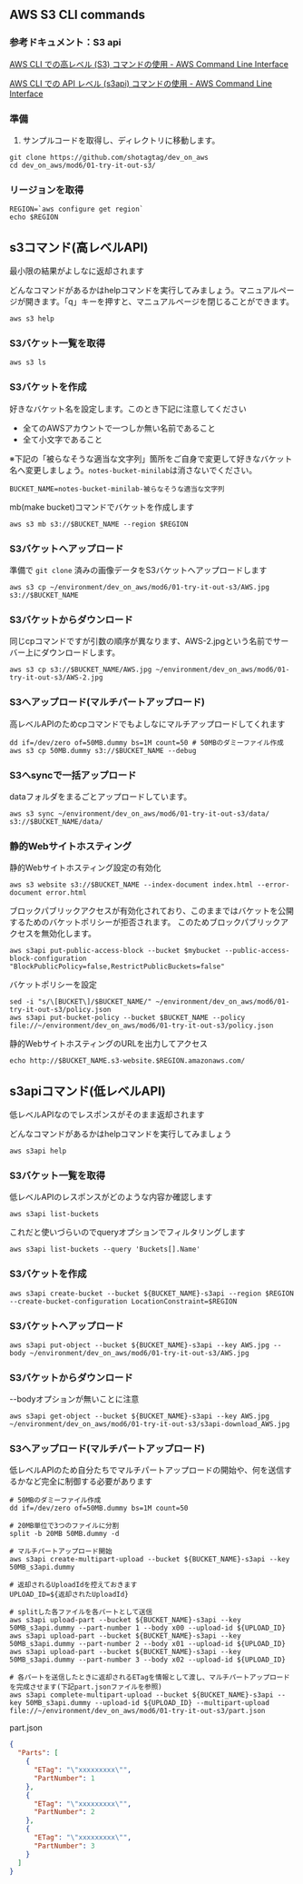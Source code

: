 ## AWS S3 CLI commands

### 参考ドキュメント：S3 api

[AWS CLI での高レベル (S3) コマンドの使用 - AWS Command Line Interface](https://docs.aws.amazon.com/ja_jp/cli/latest/userguide/cli-services-s3-commands.html)

[AWS CLI での API レベル (s3api) コマンドの使用 - AWS Command Line Interface](https://docs.aws.amazon.com/ja_jp/cli/latest/userguide/cli-services-s3-apicommands.html)

### 準備

1. サンプルコードを取得し、ディレクトリに移動します。
```
git clone https://github.com/shotagtag/dev_on_aws
cd dev_on_aws/mod6/01-try-it-out-s3/
```

### リージョンを取得

```shell
REGION=`aws configure get region`
echo $REGION
```

## s3コマンド(高レベルAPI)

最小限の結果がよしなに返却されます

どんなコマンドがあるかはhelpコマンドを実行してみましょう。マニュアルページが開きます。「q」キーを押すと、マニュアルページを閉じることができます。

```shell
aws s3 help
```

### S3バケット一覧を取得

```shell
aws s3 ls
```

### S3バケットを作成

好きなバケット名を設定します。このとき下記に注意してください

- 全てのAWSアカウントで一つしか無い名前であること
- 全て小文字であること

※下記の「被らなそうな適当な文字列」箇所をご自身で変更して好きなバケット名へ変更しましょう。`notes-bucket-minilab`は消さないでください。

```shell
BUCKET_NAME=notes-bucket-minilab-被らなそうな適当な文字列
```

mb(make bucket)コマンドでバケットを作成します

```shell
aws s3 mb s3://$BUCKET_NAME --region $REGION
```

### S3バケットへアップロード

準備で `git clone` 済みの画像データをS3バケットへアップロードします

```shell
aws s3 cp ~/environment/dev_on_aws/mod6/01-try-it-out-s3/AWS.jpg s3://$BUCKET_NAME
```

### S3バケットからダウンロード

同じcpコマンドですが引数の順序が異なります、AWS-2.jpgという名前でサーバー上にダウンロードします。

```shell
aws s3 cp s3://$BUCKET_NAME/AWS.jpg ~/environment/dev_on_aws/mod6/01-try-it-out-s3/AWS-2.jpg
```

### S3へアップロード(マルチパートアップロード)

高レベルAPIのためcpコマンドでもよしなにマルチアップロードしてくれます

```shell
dd if=/dev/zero of=50MB.dummy bs=1M count=50 # 50MBのダミーファイル作成
aws s3 cp 50MB.dummy s3://$BUCKET_NAME --debug
```

### S3へsyncで一括アップロード

dataフォルダをまるごとアップロードしています。

```shell
aws s3 sync ~/environment/dev_on_aws/mod6/01-try-it-out-s3/data/ s3://$BUCKET_NAME/data/
```

### 静的Webサイトホスティング

静的Webサイトホスティング設定の有効化

```shell
aws s3 website s3://$BUCKET_NAME --index-document index.html --error-document error.html
```

ブロックパブリックアクセスが有効化されており、このままではバケットを公開するためのバケットポリシーが拒否されます。
このためブロックパブリックアクセスを無効化します。

```
aws s3api put-public-access-block --bucket $mybucket --public-access-block-configuration "BlockPublicPolicy=false,RestrictPublicBuckets=false"
```

バケットポリシーを設定

```shell
sed -i "s/\[BUCKET\]/$BUCKET_NAME/" ~/environment/dev_on_aws/mod6/01-try-it-out-s3/policy.json 
aws s3api put-bucket-policy --bucket $BUCKET_NAME --policy file://~/environment/dev_on_aws/mod6/01-try-it-out-s3/policy.json 
```

静的WebサイトホスティングのURLを出力してアクセス

```shell
echo http://$BUCKET_NAME.s3-website.$REGION.amazonaws.com/
```

## s3apiコマンド(低レベルAPI)

低レベルAPIなのでレスポンスがそのまま返却されます

どんなコマンドがあるかはhelpコマンドを実行してみましょう

```shell
aws s3api help
```

### S3バケット一覧を取得

低レベルAPIのレスポンスがどのような内容か確認します

```shell
aws s3api list-buckets
```

これだと使いづらいのでqueryオプションでフィルタリングします

```shell
aws s3api list-buckets --query 'Buckets[].Name'
```

### S3バケットを作成

```shell
aws s3api create-bucket --bucket ${BUCKET_NAME}-s3api --region $REGION --create-bucket-configuration LocationConstraint=$REGION
```

### S3バケットへアップロード

```shell
aws s3api put-object --bucket ${BUCKET_NAME}-s3api --key AWS.jpg --body ~/environment/dev_on_aws/mod6/01-try-it-out-s3/AWS.jpg
```

### S3バケットからダウンロード

--bodyオプションが無いことに注意

```shell
aws s3api get-object --bucket ${BUCKET_NAME}-s3api --key AWS.jpg ~/environment/dev_on_aws/mod6/01-try-it-out-s3/s3api-download_AWS.jpg
```

### S3へアップロード(マルチパートアップロード)

低レベルAPIのため自分たちでマルチパートアップロードの開始や、何を送信するかなど完全に制御する必要があります

```shell
# 50MBのダミーファイル作成
dd if=/dev/zero of=50MB.dummy bs=1M count=50

# 20MB単位で3つのファイルに分割
split -b 20MB 50MB.dummy -d

# マルチパートアップロード開始
aws s3api create-multipart-upload --bucket ${BUCKET_NAME}-s3api --key 50MB_s3api.dummy

# 返却されるUploadIdを控えておきます
UPLOAD_ID=${返却されたUploadId}

# splitした各ファイルを各パートとして送信
aws s3api upload-part --bucket ${BUCKET_NAME}-s3api --key 50MB_s3api.dummy --part-number 1 --body x00 --upload-id ${UPLOAD_ID}
aws s3api upload-part --bucket ${BUCKET_NAME}-s3api --key 50MB_s3api.dummy --part-number 2 --body x01 --upload-id ${UPLOAD_ID}
aws s3api upload-part --bucket ${BUCKET_NAME}-s3api --key 50MB_s3api.dummy --part-number 3 --body x02 --upload-id ${UPLOAD_ID}

# 各パートを送信したときに返却されるETagを情報として渡し、マルチパートアップロードを完成させます(下記part.jsonファイルを参照)
aws s3api complete-multipart-upload --bucket ${BUCKET_NAME}-s3api --key 50MB_s3api.dummy --upload-id ${UPLOAD_ID} --multipart-upload file://~/environment/dev_on_aws/mod6/01-try-it-out-s3/part.json 
```

part.json

```json
{
  "Parts": [
    {
      "ETag": "\"xxxxxxxxx\"",
      "PartNumber": 1
    },
    {
      "ETag": "\"xxxxxxxxx\"",
      "PartNumber": 2
    },
    {
      "ETag": "\"xxxxxxxxx\"",
      "PartNumber": 3
    }
  ]
}
```
